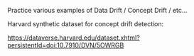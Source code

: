 Practice various examples of Data Drift / Concept Drift / etc...

Harvard synthetic dataset for concept drift detection:

https://dataverse.harvard.edu/dataset.xhtml?persistentId=doi:10.7910/DVN/5OWRGB

